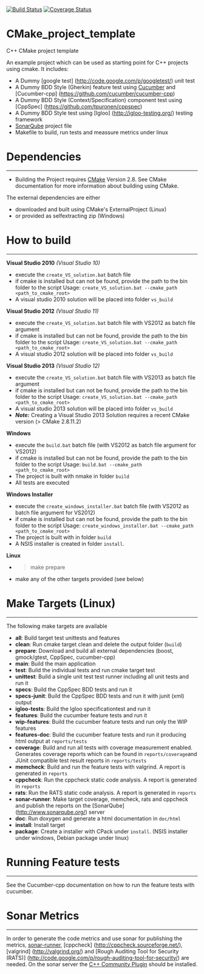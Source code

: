 [![Build Status](https://travis-ci.org/meshell/CMake_project_template.png)](https://travis-ci.org/meshell/CMake_project_template)
[![Coverage Status](https://coveralls.io/repos/meshell/CMake_project_template/badge.svg)](https://coveralls.io/r/meshell/CMake_project_template)

CMake_project_template
======================

C++ CMake project template

An example project which can be used as starting point for C++ projects using cmake. It includes:
* A Dummy [google test] (http://code.google.com/p/googletest/) unit test
* A Dummy BDD Style (Gherkin) feature test using [Cucumber](http://cukes.info/) and [Cucumber-cpp] (https://github.com/cucumber/cucumber-cpp)
* A Dummy BDD Style (Context/Specification) component test using [CppSpec] (https://github.com/tpuronen/cppspec)
* A Dummy BDD Style test using [Igloo] (http://igloo-testing.org/) testing framework
* [SonarQube](http://www.sonarqube.org/) project file
* Makefile to build, run tests and meassure metrics under linux


# Dependencies
---------------
* Building the Project requires [CMake](http://www.cmake.org/) Version 2.8. See CMake documentation for more information about building using CMake.

The external dependencies are either
* downloaded and built using CMake's ExternalProject (Linux)
* or provided as selfextracting zip (Windows)

# How to build
--------------
__Visual Studio 2010__ _(Visual Studio 10)_
* execute the `create_VS_solution.bat` batch file
* if cmake is installed but can not be found, provide the path to the bin folder to the script
  Usage: `create_VS_solution.bat --cmake_path <path_to_cmake_root>`
* A visual studio 2010 solution will be placed into folder `vs_build`

__Visual Studio 2012__ _(Visual Studio 11)_
* execute the `create_VS_solution.bat` batch file with VS2012 as batch file argument
* if cmake is installed but can not be found, provide the path to the bin folder to the script
  Usage: `create_VS_solution.bat --cmake_path <path_to_cmake_root>`
* A visual studio 2012 solution will be placed into folder `vs_build`

__Visual Studio 2013__ _(Visual Studio 12)_
* execute the `create_VS_solution.bat` batch file with VS2013 as batch file argument
* if cmake is installed but can not be found, provide the path to the bin folder to the script
  Usage: `create_VS_solution.bat --cmake_path <path_to_cmake_root>`
* A visual studio 2013 solution will be placed into folder `vs_build`
* ___Note:___ Creating a Visual Studio 2013 Solution requires a recent CMake version (> CMake 2.8.11.2)

__Windows__
* execute the `build.bat` batch file (with VS2012 as batch file argument for VS2012)
* if cmake is installed but can not be found, provide the path to the bin folder to the script
  Usage: `build.bat --cmake_path <path_to_cmake_root>`
* The project is built with nmake in folder `build`
* All tests are executed 

__Windows Installer__
* execute the `create_windows_installer.bat` batch file (with VS2012 as batch file argument for VS2012)
* if cmake is installed but can not be found, provide the path to the bin folder to the script
  Usage: `create_windows_installer.bat --cmake_path <path_to_cmake_root>`
* The project is built with in folder `build`
* A NSIS installer is created in folder `install`.

__Linux__
* > make prepare
* make any of the other targets provided (see below)

# Make Targets (Linux)
-----------------------
The following make targets are available
* __all__: Build target test unittests and features
* __clean__: Run cmake target clean and delete the output folder (`build`)
* __prepare__: Download and build all external dependencies (boost, gmock/gtest, CppSpec, cucumber-cpp)
* __main__: Build the main application
* __test__: Build the individual tests and run cmake target test
* __unittest__: Build a single unit test test runner including all unit tests and run it 
* __specs__: Build the CppSpec BDD tests and run it
* __specs-junit__: Build the CppSpec BDD tests and run it with junit (xml) output
* __igloo-tests__: Build the Igloo specificationtest and run it
* __features__: Build the cucumber feature tests and run it
* __wip-features__: Build the cucumber feature tests and run only the WIP features
* __features-doc__: Build the cucumber feature tests and run it producing html output at `reports/tests`
* __coverage__: Build and run all tests with coverage measurement enabled. Generates coverage reports which can be found in `reports/coverage`and JUnit compatible test result reports in `reports/tests`
* __memcheck__: Build and run the feature tests with valgrind. A report is generated in `reports`
* __cppcheck__: Run the cppcheck static code analysis. A report is generated in `reports`
* __rats__: Run the RATS static code analysis. A report is generated in `reports`
* __sonar-runner__: Make target coverage, memcheck, rats and cppcheck and publish the reports on the [SonarQube] (http://www.sonarqube.org/) server
* __doc__: Run doxygen and generate a html documentation in `doc/html`
* __install__: Install target
* __package__: Create a installer with CPack under `install`. (NSIS installer under windows, Debian package under linux)

# Running Feature tests
------------------------
See the Cucumber-cpp documentation on how to run the feature tests with cucumber.

# Sonar Metrics
----------------
In order to generate the code metrics and use sonar for publishing the metrics, [sonar-runner](http://docs.codehaus.org/display/SONAR/Installing+and+Configuring+Sonar+Runner), [cppcheck] (http://cppcheck.sourceforge.net/), [valgrind] (http://valgrind.org/) and [Rough Auditing Tool for Security (RATS)] (http://code.google.com/p/rough-auditing-tool-for-security/) are needed. 
On the sonar server the [C++ Community Plugin](http://docs.codehaus.org/pages/viewpage.action?pageId=185073817) should be installed.

